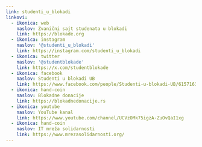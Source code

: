 ```yaml
---
link: studenti_u_blokadi
linkovi:
  - ikonica: web
    naslov: Zvanični sajt studenata u blokadi
    link: https://blokade.org
  - ikonica: instagram
    naslov: '@studenti_u_blokadi'
    link: https://instagram.com/studenti_u_blokadi
  - ikonica: twitter
    naslov: '@studentblokade'
    link: https://x.com/studentblokade
  - ikonica: facebook
    naslov: Studenti u blokadi UB
    link: https://www.facebook.com/people/Studenti-u-blokadi-UB/61571631694236/
  - ikonica: hand-coin
    naslov: Blokadne donacije
    link: https://blokadnedonacije.rs
  - ikonica: youtube
    naslov: YouTube kanal
    link: https://www.youtube.com/channel/UCVzOMk75igzA-ZuOvQaI1xg
  - ikonica: hand-coin
    naslov: IT mreža solidarnosti
    link: https://www.mrezasolidarnosti.org/
---
```


